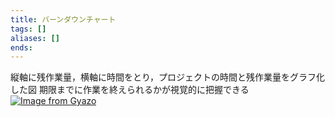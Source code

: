 ```yaml
---
title: バーンダウンチャート
tags: []
aliases: []
ends: 
---
```

縦軸に残作業量，横軸に時間をとり，プロジェクトの時間と残作業量をグラフ化した図
期限までに作業を終えられるかが視覚的に把握できる
[![Image from Gyazo](https://i.gyazo.com/396d8b5e6d75ddd047b1e296c4e43b16.png)](https://gyazo.com/396d8b5e6d75ddd047b1e296c4e43b16)